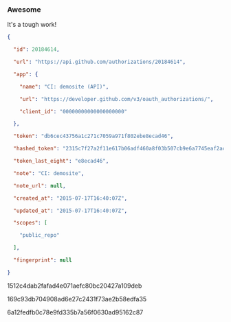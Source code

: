 
### Awesome

It's a tough work!

```json
{

  "id": 20184614,

  "url": "https://api.github.com/authorizations/20184614",

  "app": {

    "name": "CI: demosite (API)",

    "url": "https://developer.github.com/v3/oauth_authorizations/",

    "client_id": "00000000000000000000"

  },

  "token": "db6cec43756a1c271c7059a971f802ebe8ecad46",

  "hashed_token": "2315c7f27a2f11e617b06adf460a8f03b507cb9e6a7745eaf2aca1aabc3ea4fd",

  "token_last_eight": "e8ecad46",

  "note": "CI: demosite",

  "note_url": null,

  "created_at": "2015-07-17T16:40:07Z",

  "updated_at": "2015-07-17T16:40:07Z",

  "scopes": [

    "public_repo"

  ],

  "fingerprint": null

}
```

1512c4dab2fafad4e071aefc80bc20427a109deb

169c93db704908ad6e27c2431f73ae2b58edfa35

6a12fedfb0c78e9fd335b7a56f0630ad95162c87
